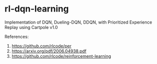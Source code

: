 # rl-dqn-learning
Implementation of DQN, Dueling-DQN, DDQN, with Prioritized Experience Replay using Cartpole v1.0

References:
1) https://github.com/rlcode/per
2) https://arxiv.org/pdf/2006.04938.pdf
3) https://github.com/rlcode/reinforcement-learning
